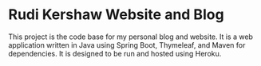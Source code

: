 # Rudi Kershaw Website and Blog

This project is the code base for my personal blog and website. It is a web application written
in Java using Spring Boot, Thymeleaf, and Maven for dependencies. It is designed to be run and
hosted using Heroku.